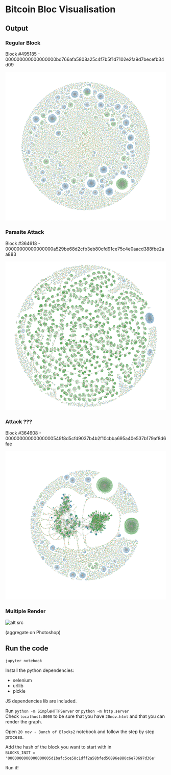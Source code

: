 # Bitcoin Bloc Visualisation

## Output

### Regular Block

Block #495185 - 000000000000000000bd766afa5808a25c4f7b5f1d7102e2fa9d7becefb34d09

![alt src](showcase/000000000000000000bd766afa5808a25c4f7b5f1d7102e2fa9d7becefb34d09-0.8782880254883417.png)


### Parasite Attack

Block #364618 - 00000000000000000a529be68d2cfb3eb80cfd91ce75c4e0aacd388fbe2aa883

![alt src](showcase/00000000000000000a529be68d2cfb3eb80cfd91ce75c4e0aacd388fbe2aa883-0.20380446758296955.png)

### Attack ???

Block #364608 - 00000000000000000549f8d5cfd9037b4b2f10cbba695a40e537b179af8d6fae

![alt src](showcase/00000000000000000549f8d5cfd9037b4b2f10cbba695a40e537b179af8d6fae-0.40539167715988067.png)

### Multiple Render

![alt src](showcase/render.png)

(aggregate on Photoshop)

## Run the code

`jupyter notebook`

Install the python dependencies:

- selenium
- urllib
- pickle

JS dependencies lib are included.

Run `python -m SimpleHTTPServer` or `python -m http.server`  
Check `localhost:8000` to be sure that you have `20nov.html` and that you can render the graph.

Open `20 nov - Bunch of Blocks2` notebook and follow the step by step process.

Add the hash of the block you want to start with in  
`BLOCKS_INIT = '0000000000000000005d1bafc5ce58c1dff2a58bfed50896e880c6e70697d36e'`

Run it!  

